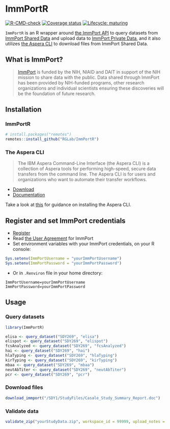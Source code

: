 # ImmPortR

<!-- badges: start -->
[![R-CMD-check](https://github.com/RGLab/ImmPortR/workflows/R-CMD-check/badge.svg)](https://github.com/RGLab/ImmPortR/actions)
[![Coverage status](https://codecov.io/gh/RGLab/ImmPortR/branch/main/graph/badge.svg)](https://codecov.io/github/RGLab/ImmPortR?branch=main)
[![Lifecycle: maturing](https://img.shields.io/badge/lifecycle-maturing-blue.svg)](https://www.tidyverse.org/lifecycle/#maturing)
<!-- badges: end -->


`ImmPortR` is an R wrapper around [the ImmPort API](http://docs.immport.org/#API/DataQueryAPI/dataqueryapi/) to query datasets from [ImmPort Shared Data](https://www.immport.org/shared/home) and upload data to [ImmPort Private Data](https://immport.niaid.nih.gov/home), and it also utilizes [the Aspera CLI](https://www.ibm.com/support/fixcentral/swg/selectFixes?parent=ibm~Other%20software&product=ibm/Other%20software/IBM%20Aspera%20CLI&release=All&platform=All&function=all) to download files from ImmPort Shared Data.


## What is ImmPort?

> [ImmPort](http://immport.org) is funded by the NIH, NIAID and DAIT in support of the NIH mission to share data with the public. Data shared through ImmPort has been provided by NIH-funded programs, other research organizations and individual scientists ensuring these discoveries will be the foundation of future research.


## Installation

### ImmPortR

``` r
# install.packages("remotes")
remotes::install_github("RGLab/ImmPortR")
```

### The Aspera CLI

> The IBM Aspera Command-Line Interface (the Aspera CLI) is a collection of Aspera tools for performing high-speed, secure data transfers from the command line. The Aspera CLI is for users and organizations who want to automate their transfer workflows.

- [Download](https://www.ibm.com/support/fixcentral/swg/selectFixes?parent=ibm~Other%20software&product=ibm/Other%20software/IBM%20Aspera%20CLI&release=All&platform=All&function=all)
- [Documentation](https://www.ibm.com/support/knowledgecenter/SS4F2E_3.9/navigation/cli_welcome.html)

Take a look at [this](https://github.com/RGLab/ImmPortR/blob/main/.github/workflows/R-CMD-check.yaml#L34-L52) for guidance on installing the Aspera CLI.


## Register and set ImmPort credentials

* [Register](https://immport-user-admin.niaid.nih.gov:8443/registrationuser/registration)
* Read [the User Agreement](http://www.immport.org/agreement) for ImmPort
* Set environment variables with your ImmPort credentials, on your R console:

``` r
Sys.setenv(ImmPortUsername = "yourImmPortUsername")
Sys.setenv(ImmPortPassword = "yourImmPortPassword")
```

* Or in `.Renviron` file in your home directory:

``` 
ImmPortUsername=yourImmPortUsername
ImmPortPassword=yourImmPortPassword
```


## Usage

### Query datasets

``` r
library(ImmPortR)

elisa <- query_dataset("SDY269", "elisa")
elispot <- query_dataset("SDY269", "elispot")
fcsAnalyzed <- query_dataset("SDY269", "fcsAnalyzed")
hai <- query_dataset("SDY269", "hai")
hlaTyping <- query_dataset("SDY269", "hlaTyping")
kirTyping <- query_dataset("SDY269", "kirTyping")
mbaa <- query_dataset("SDY269", "mbaa")
neutAbTiter <- query_dataset("SDY269", "neutAbTiter")
pcr <- query_dataset("SDY269", "pcr")
```

### Download files

``` r
download_immport("/SDY1/StudyFiles/Casale_Study_Summary_Report.doc")
```

### Validate data

``` r
validate_zip("yourStudyData.zip", workspace_id = 99999, upload_notes = "for SDY9999")
```
